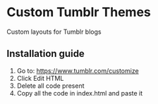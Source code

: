 # Custom Tumblr Themes

Custom layouts for Tumblr blogs

## Installation guide
1. Go to: https://www.tumblr.com/customize
2. Click Edit HTML
3. Delete all code present
4. Copy all the code in index.html and paste it

